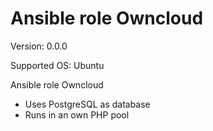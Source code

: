 # Ansible role Owncloud

Version: 0.0.0

Supported OS: Ubuntu

Ansible role Owncloud

- Uses PostgreSQL as database
- Runs in an own PHP pool
